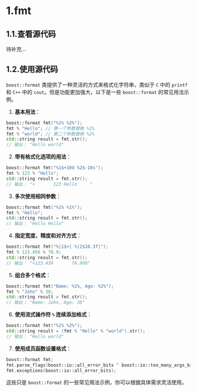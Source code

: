 # 1.fmt

## 1.1.查看源代码

待补充...

## 1.2.使用源代码

`boost::format` 类提供了一种灵活的方式来格式化字符串，类似于 `C` 中的 `printf` 和 `C++` 中的 `cout`。但是功能更加强大，以下是一些 `boost::format` 的常见用法示例。

1. **基本用法**：

```cpp
boost::format fmt("%1% %2%");
fmt % "Hello"; // 第一个参数替换 %1%
fmt % "world"; // 第二个参数替换 %2%
std::string result = fmt.str();
// 输出： "Hello world"
```

2. **带有格式化选项的用法**：

```cpp
boost::format fmt("%1$+10d %2$-10s");
fmt % 123 % "Hello";
std::string result = fmt.str();
// 输出： "+       123 Hello     "
```

3. **多次使用相同参数**：

```cpp
boost::format fmt("%1% %1%");
fmt % "Hello";
std::string result = fmt.str();
// 输出： "Hello Hello"
```

4. **指定宽度、精度和对齐方式**：

```cpp
boost::format fmt("%|1$+| %|2$10.3f|");
fmt % 123.456 % 78.9;
std::string result = fmt.str();
// 输出： "+123.456       78.900"
```

5. **组合多个格式**：

```cpp
boost::format fmt("Name: %1%, Age: %2%");
fmt % "John" % 30;
std::string result = fmt.str();
// 输出： "Name: John, Age: 30"
```

6. **使用流式操作符 `%` 连续添加格式**：

```cpp
boost::format fmt("%1% %2%");
std::string result = (fmt % "Hello" % "world").str();
// 输出： "Hello world"
```

7. **使用成员函数设置格式**：

```cpp
boost::format fmt;
fmt.parse_flags(boost::io::all_error_bits ^ boost::io::too_many_args_bit);
fmt.exceptions(boost::io::all_error_bits);
```

这些只是 `boost::format` 的一些常见用法示例，你可以根据具体需求灵活使用。